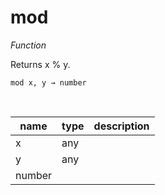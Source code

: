 # mod

_Function_

Returns x % y.

<pre><code>mod x, y &rarr; number</code></pre>
<br>

| name | type | description |
|------|------|-------------|
|x|any||
|y|any||
|number|||


